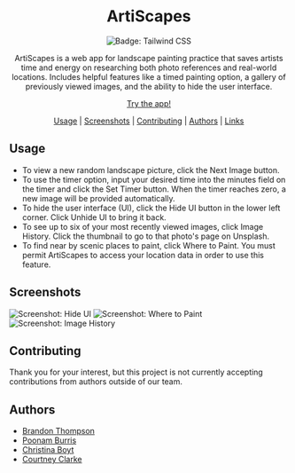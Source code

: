 <div align="center">

# ArtiScapes  
![Badge: Tailwind CSS](https://img.shields.io/badge/tailwindcss-%2338B2AC.svg?style=for-the-badge&logo=tailwind-css&logoColor=white)

ArtiScapes is a web app for landscape painting practice that saves artists time and energy on researching both photo references and real-world locations. Includes helpful features like a timed painting option, a gallery of previously viewed images, and the ability to hide the user interface.

[Try the app!](https://ckboytgt.github.io/ArtiScapes/)

[Usage](#usage) | [Screenshots](#screenshots) | [Contributing](#contributing) | [Authors](#authors) | [Links](#links)

</div>

## Usage
- To view a new random landscape picture, click the Next Image button.
- To use the timer option, input your desired time into the minutes field on the timer and click the Set Timer button. When the timer reaches zero, a new image will be provided automatically.
- To hide the user interface (UI), click the Hide UI button in the lower left corner. Click Unhide UI to bring it back.
- To see up to six of your most recently viewed images, click Image History. Click the thumbnail to go to that photo's page on Unsplash.
- To find near by scenic places to paint, click Where to Paint. You must permit ArtiScapes to access your location data in order to use this feature.

## Screenshots
<div align="center>

![Screenshot: Starting page](https://user-images.githubusercontent.com/118075006/224527681-40a3aebb-88c4-49ce-8689-945d93cbc3ae.jpg)
![Screenshot: Hide UI](https://user-images.githubusercontent.com/118075006/224526863-22f5e52e-6085-4f40-89e9-6b956080e61e.jpg)
![Screenshot: Where to Paint](https://user-images.githubusercontent.com/118075006/224527120-7b5660bd-2138-45b2-8a02-7363cce74cd9.jpg)
![Screenshot: Image History](https://user-images.githubusercontent.com/118075006/224527324-d3797034-67f3-4947-ae2f-cf4bd664f8d4.jpg)

</div>

## Contributing
Thank you for your interest, but this project is not currently accepting contributions from authors outside of our team.

## Authors
- [Brandon Thompson](https://github.com/BJThompson12)
- [Poonam Burris](https://github.com/PoonamBurris)
- [Christina Boyt](https://github.com/CKBoytGT)
- [Courtney Clarke](https://github.com/nouriyin) 
